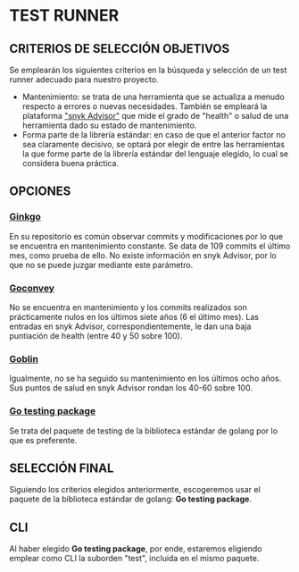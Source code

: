 # TEST RUNNER

## CRITERIOS DE SELECCIÓN OBJETIVOS

Se emplearán los siguientes criterios en la búsqueda y selección de un test runner adecuado para nuestro proyecto.

- Mantenimiento: se trata de una herramienta que se actualiza a menudo respecto a errores o nuevas necesidades. También se empleará la plataforma ["snyk Advisor"](https://snyk.io/advisor/golang) que mide el grado de "health" o salud de una herramienta dado su estado de mantenimiento.
- Forma parte de la librería estándar: en caso de que el anterior factor no sea claramente decisivo, se optará por elegir de entre las herramientas la que forme parte de la librería estándar del lenguaje elegido, lo cual se considera buena práctica.

## OPCIONES

### [Ginkgo](https://github.com/onsi/ginkgo)

En su repositorio es común observar commits y modificaciones por lo que se encuentra en mantenimiento constante. Se data de 109 commits el último mes, como prueba de ello. No existe información en snyk Advisor, por lo que no se puede juzgar mediante este parámetro.

### [Goconvey](https://github.com/smartystreets/goconvey)

No se encuentra en mantenimiento y los commits realizados son prácticamente nulos en los últimos siete años (6 el último mes). Las entradas en snyk Advisor, correspondientemente, le dan una baja puntiación de health (entre 40 y 50 sobre 100).

### [Goblin](https://github.com/franela/goblin)

Igualmente, no se ha seguido su mantenimiento en los últimos ocho años. Sus puntos de salud en snyk Advisor rondan los 40-60 sobre 100.

### [Go testing package](https://pkg.go.dev/testing)

Se trata del paquete de testing de la biblioteca estándar de golang por lo que es preferente.

## SELECCIÓN FINAL

Siguiendo los criterios elegidos anteriormente, escogeremos usar el paquete de la biblioteca estándar de golang: **Go testing package**.

## CLI

Al haber elegido **Go testing package**, por ende, estaremos eligiendo emplear como CLI la suborden "test", incluida en el mismo paquete.
